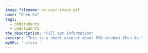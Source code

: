 ```yaml
---
image_filename: no-user-image.gif
name: "Chen Xu"
tags:
  - phdstudents
  - phdstudent5
the_description: "Fill out information"
excerpt: "This is a short excerpt about PhD student Chen Xu."
myURL: ' /~cxu '
---
```

